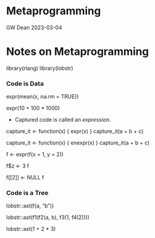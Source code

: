 Metaprogramming
================
GW Dean
2023-03-04

# Notes on Metaprogramming

library(rlang) library(lobstr)

### Code is Data

expr(mean(x, na.rm = TRUE))

expr(10 + 100 \* 1000)

-   Captured code is called an *expression*.

capture_it \<- function(x) { expr(x) } capture_it(a + b + c)

capture_it \<- function(x) { enexpr(x) } capture_it(a + b + c)

f \<- expr(f(x = 1, y = 2))

f\$z \<- 3 f

f\[\[2\]\] \<- NULL f

### Code is a Tree

lobstr::ast(f(a, “b”))

lobstr::ast(f1(f2(a, b), f3(1, f4(2))))

lobstr::ast(1 + 2 \* 3)
